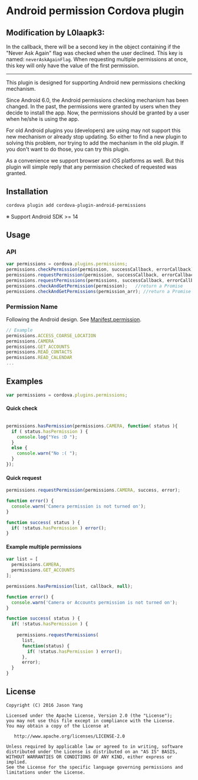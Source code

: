 Android permission Cordova plugin
========

Modification by L0laapk3:
--------
In the callback, there will be a second key in the object containing if the "Never Ask Again" flag was checked when the user declined. 
This key is named: ```neverAskAgainFlag```. 
When requesting multiple permissions at once, this key will only have the value of the first permission.



--------










This plugin is designed for supporting Android new permissions checking mechanism.

Since Android 6.0, the Android permissions checking mechanism has been changed. In the past, the permissions were granted by users when they decide to install the app. Now, the permissions should be granted by a user when he/she is using the app.

For old Android plugins you (developers) are using may not support this new mechanism or already stop updating. So either to find a new plugin to solving this problem, nor trying to add the mechanism in the old plugin. If you don't want to do those, you can try this plugin.

As a convenience we support browser and iOS platforms as well. But this plugin will simple reply that any permission checked of requested was granted.

Installation
--------

```bash
cordova plugin add cordova-plugin-android-permissions
```

※ Support Android SDK >= 14

Usage
--------

### API

```javascript
var permissions = cordova.plugins.permissions;
permissions.checkPermission(permission, successCallback, errorCallback);
permissions.requestPermission(permission, successCallback, errorCallback);
permissions.requestPermissions(permissions, successCallback, errorCallback);
permissions.checkAndGetPermission(permission);   //return a Promise
permissions.checkAndGetPermissions(permission_arr); //return a Promise
```

### Permission Name

Following the Android design. See [Manifest.permission](http://developer.android.com/intl/zh-tw/reference/android/Manifest.permission.html).
```javascript
// Example
permissions.ACCESS_COARSE_LOCATION
permissions.CAMERA
permissions.GET_ACCOUNTS
permissions.READ_CONTACTS
permissions.READ_CALENDAR
...
```

## Examples
```js
var permissions = cordova.plugins.permissions;
```

#### Quick check
```js

permissions.hasPermission(permissions.CAMERA, function( status ){
  if ( status.hasPermission ) {
    console.log("Yes :D ");
  }
  else {
    console.warn("No :( ");
  }
});
```
#### Quick request
```js
permissions.requestPermission(permissions.CAMERA, success, error);

function error() {
  console.warn('Camera permission is not turned on');
}

function success( status ) {
  if( !status.hasPermission ) error();
}
```
#### Example multiple permissions
```js
var list = [
  permissions.CAMERA,
  permissions.GET_ACCOUNTS
];

permissions.hasPermission(list, callback, null);

function error() {
  console.warn('Camera or Accounts permission is not turned on');
}

function success( status ) {
  if( !status.hasPermission ) {
  
    permissions.requestPermissions(
      list,
      function(status) {
        if( !status.hasPermission ) error();
      },
      error);
  }
}
```

License
--------

    Copyright (C) 2016 Jason Yang

    Licensed under the Apache License, Version 2.0 (the "License");
    you may not use this file except in compliance with the License.
    You may obtain a copy of the License at

       http://www.apache.org/licenses/LICENSE-2.0

    Unless required by applicable law or agreed to in writing, software
    distributed under the License is distributed on an "AS IS" BASIS,
    WITHOUT WARRANTIES OR CONDITIONS OF ANY KIND, either express or implied.
    See the License for the specific language governing permissions and
    limitations under the License.
